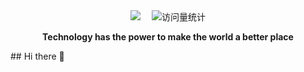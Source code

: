 <div align="center">
  
  <!-- profile logo 个人资料徽标 -->
  <div align="center">
    <a href="http://blog.gislogic.cn/"><img src="https://img.shields.io/badge/Website-博客-blue" /></a>&emsp;
    <!-- visitor statistics logo 访问量统计徽标 -->
    <img src="https://komarev.com/ghpvc/?XiaoYang943&label=Views&color=FF0000&style=flat" alt="访问量统计" />
  </div>
<p><b>Technology has the power to make the world a better place</b></p>
</div>
## Hi there 👋




